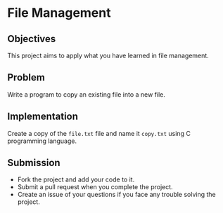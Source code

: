 # File Management

## Objectives
This project aims to apply what you have learned in file management.

## Problem
Write a program to copy an existing file into a new file.

## Implementation
Create a copy of the `file.txt` file and name it `copy.txt` using C programming language. 


## Submission 
- Fork the project and add your code to it.
- Submit a pull request when you complete the project.
- Create an issue of your questions if you face any trouble solving the project.


